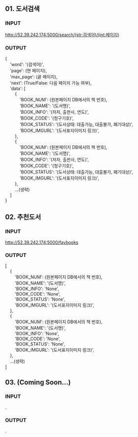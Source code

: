 ## 01. 도서검색
### INPUT
http://52.39.242.174:5000/search/(str:검색어)/(int:페이지)

### OUTPUT
{</br>
&nbsp;&nbsp;&nbsp;&nbsp;'word': '(검색어)',</br>
&nbsp;&nbsp;&nbsp;&nbsp;'page': (현 페이지),</br>
&nbsp;&nbsp;&nbsp;&nbsp;'max_page': (끝 페이지),</br>
&nbsp;&nbsp;&nbsp;&nbsp;'next': (True/False: 다음 페이지 가능 여부),</br>
&nbsp;&nbsp;&nbsp;&nbsp;'data': [</br>
&nbsp;&nbsp;&nbsp;&nbsp;&nbsp;&nbsp;&nbsp;&nbsp;{</br>
&nbsp;&nbsp;&nbsp;&nbsp;&nbsp;&nbsp;&nbsp;&nbsp;&nbsp;&nbsp;&nbsp;&nbsp;'BOOK_NUM': (원본페이지 DB에서의 책 번호),</br>
&nbsp;&nbsp;&nbsp;&nbsp;&nbsp;&nbsp;&nbsp;&nbsp;&nbsp;&nbsp;&nbsp;&nbsp;'BOOK_NAME': '(도서명)',</br>
&nbsp;&nbsp;&nbsp;&nbsp;&nbsp;&nbsp;&nbsp;&nbsp;&nbsp;&nbsp;&nbsp;&nbsp;'BOOK_INFO': '(저자, 출판사, 연도)',</br>
&nbsp;&nbsp;&nbsp;&nbsp;&nbsp;&nbsp;&nbsp;&nbsp;&nbsp;&nbsp;&nbsp;&nbsp;'BOOK_CODE': '(청구기호)',</br>
&nbsp;&nbsp;&nbsp;&nbsp;&nbsp;&nbsp;&nbsp;&nbsp;&nbsp;&nbsp;&nbsp;&nbsp;'BOOK_STATUS': '(도서상태: 대출가능, 대출불가, 폐기대상)',</br>
&nbsp;&nbsp;&nbsp;&nbsp;&nbsp;&nbsp;&nbsp;&nbsp;&nbsp;&nbsp;&nbsp;&nbsp;'BOOK_IMGURL': '(도서표지이미지 링크)',</br>
&nbsp;&nbsp;&nbsp;&nbsp;&nbsp;&nbsp;&nbsp;&nbsp;},</br>
&nbsp;&nbsp;&nbsp;&nbsp;&nbsp;&nbsp;&nbsp;&nbsp;{</br>
&nbsp;&nbsp;&nbsp;&nbsp;&nbsp;&nbsp;&nbsp;&nbsp;&nbsp;&nbsp;&nbsp;&nbsp;'BOOK_NUM': (원본페이지 DB에서의 책 번호),</br>
&nbsp;&nbsp;&nbsp;&nbsp;&nbsp;&nbsp;&nbsp;&nbsp;&nbsp;&nbsp;&nbsp;&nbsp;'BOOK_NAME': '(도서명)',</br>
&nbsp;&nbsp;&nbsp;&nbsp;&nbsp;&nbsp;&nbsp;&nbsp;&nbsp;&nbsp;&nbsp;&nbsp;'BOOK_INFO': '(저자, 출판사, 연도)',</br>
&nbsp;&nbsp;&nbsp;&nbsp;&nbsp;&nbsp;&nbsp;&nbsp;&nbsp;&nbsp;&nbsp;&nbsp;'BOOK_CODE': '(청구기호)',</br>
&nbsp;&nbsp;&nbsp;&nbsp;&nbsp;&nbsp;&nbsp;&nbsp;&nbsp;&nbsp;&nbsp;&nbsp;'BOOK_STATUS': '(도서상태: 대출가능, 대출불가, 폐기대상)',</br>
&nbsp;&nbsp;&nbsp;&nbsp;&nbsp;&nbsp;&nbsp;&nbsp;&nbsp;&nbsp;&nbsp;&nbsp;'BOOK_IMGURL': '(도서표지이미지 링크)',</br>
&nbsp;&nbsp;&nbsp;&nbsp;&nbsp;&nbsp;&nbsp;&nbsp;},</br>
&nbsp;&nbsp;&nbsp;&nbsp;&nbsp;&nbsp;&nbsp;&nbsp;...(생략)</br>
&nbsp;&nbsp;&nbsp;&nbsp;]</br>
}</br>

## 02. 추천도서
### INPUT
http://52.39.242.174:5000/favbooks

### OUTPUT
[</br>
&nbsp;&nbsp;&nbsp;&nbsp;{</br>
&nbsp;&nbsp;&nbsp;&nbsp;&nbsp;&nbsp;&nbsp;&nbsp;'BOOK_NUM': (원본페이지 DB에서의 책 번호),</br>
&nbsp;&nbsp;&nbsp;&nbsp;&nbsp;&nbsp;&nbsp;&nbsp;'BOOK_NAME': '(도서명)',</br>
&nbsp;&nbsp;&nbsp;&nbsp;&nbsp;&nbsp;&nbsp;&nbsp;'BOOK_INFO': 'None',</br>
&nbsp;&nbsp;&nbsp;&nbsp;&nbsp;&nbsp;&nbsp;&nbsp;'BOOK_CODE': 'None',</br>
&nbsp;&nbsp;&nbsp;&nbsp;&nbsp;&nbsp;&nbsp;&nbsp;'BOOK_STATUS': 'None',</br>
&nbsp;&nbsp;&nbsp;&nbsp;&nbsp;&nbsp;&nbsp;&nbsp;'BOOK_IMGURL': '(도서표지이미지 링크)',</br>
&nbsp;&nbsp;&nbsp;&nbsp;},</br>
&nbsp;&nbsp;&nbsp;&nbsp;{</br>
&nbsp;&nbsp;&nbsp;&nbsp;&nbsp;&nbsp;&nbsp;&nbsp;'BOOK_NUM': (원본페이지 DB에서의 책 번호),</br>
&nbsp;&nbsp;&nbsp;&nbsp;&nbsp;&nbsp;&nbsp;&nbsp;'BOOK_NAME': '(도서명)',</br>
&nbsp;&nbsp;&nbsp;&nbsp;&nbsp;&nbsp;&nbsp;&nbsp;'BOOK_INFO': 'None',</br>
&nbsp;&nbsp;&nbsp;&nbsp;&nbsp;&nbsp;&nbsp;&nbsp;'BOOK_CODE': 'None',</br>
&nbsp;&nbsp;&nbsp;&nbsp;&nbsp;&nbsp;&nbsp;&nbsp;'BOOK_STATUS': 'None',</br>
&nbsp;&nbsp;&nbsp;&nbsp;&nbsp;&nbsp;&nbsp;&nbsp;'BOOK_IMGURL': '(도서표지이미지 링크)',</br>
&nbsp;&nbsp;&nbsp;&nbsp;},</br>
&nbsp;&nbsp;&nbsp;&nbsp;...(생략)</br>
]<br/>

## 03. (Coming Soon...)
### INPUT
.

### OUTPUT
.
